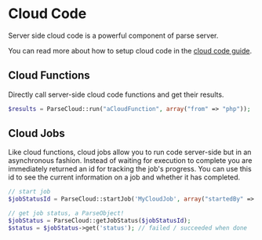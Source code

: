# Cloud Code

Server side cloud code is a powerful component of parse server. 

You can read more about how to setup cloud code in the [cloud code guide](http://docs.parseplatform.org/cloudcode/guide/).

## Cloud Functions

Directly call server-side cloud code functions and get their results.

```php
$results = ParseCloud::run("aCloudFunction", array("from" => "php"));
```

## Cloud Jobs

Like cloud functions, cloud jobs allow you to run code server-side but in an asynchronous fashion.
Instead of waiting for execution to complete you are immediately returned an id for tracking the job's progress.
You can use this id to see the current information on a job and whether it has completed.

```php
// start job
$jobStatusId = ParseCloud::startJob('MyCloudJob', array("startedBy" => "me!"));

// get job status, a ParseObject!
$jobStatus = ParseCloud::getJobStatus($jobStatusId);
$status = $jobStatus->get('status'); // failed / succeeded when done
```